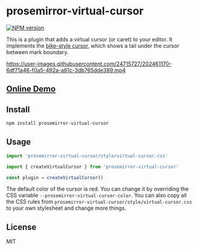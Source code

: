 # prosemirror-virtual-cursor

[![NPM version](https://img.shields.io/npm/v/prosemirror-virtual-cursor?color=a1b858&label=)](https://www.npmjs.com/package/prosemirror-virtual-cursor)

This is a plugin that adds a virtual cursor (or caret) to your editor. It implements the [bike-style cursor](https://www.hogbaysoftware.com/posts/bike-rich-text/), which shows a tail under the cursor between mark boundary.

https://user-images.githubusercontent.com/24715727/202461170-6df71a46-f0a5-492a-a61c-3db765dde389.mp4

## [Online Demo](https://prosemirror-virtual-cursor.vercel.app/)

## Install

```bash
npm install prosemirror-virtual-cursor
```

## Usage

```ts
import 'prosemirror-virtual-cursor/style/virtual-cursor.css'

import { createVirtualCursor } from 'prosemirror-virtual-cursor'

const plugin = createVirtualCursor()
```

The default color of the cursor is red. You can change it by overriding the CSS variable `--prosemirror-virtual-cursor-color`. You can also copy all the CSS rules from `prosemirror-virtual-cursor/style/virtual-cursor.css` to your own stylesheet and change more things.

## License

MIT
